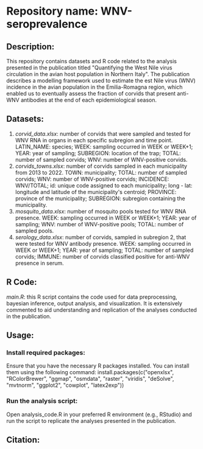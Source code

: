 # Repository name: WNV-seroprevalence
## Description:
This repository contains datasets and R code related to the analysis presented in the publication titled "Quantifying the West Nile virus circulation in the avian host population in Northern Italy". The publication describes a modelling framework used to estimate the est Nile virus (WNV) incidence in the avian population in the Emilia-Romagna region, which enabled us to eventually assess the fraction of corvids that present anti-WNV antibodies at the end of each epidemiological season.

## Datasets:
1. *corvid_data.xlsx*: number of corvids that were sampled and tested for WNV RNA in organs in each specific subregion and time point. LATIN_NAME: species; WEEK: sampling occurred in WEEK or WEEK+1; YEAR: year of sampling; SUBREGION: location of the trap; TOTAL: number of sampled corvids; WNV: number of WNV-positive corvids.  
2. *corvids_towns.xlsx*: number of corvids sampled in each municipality from 2013 to 2022. TOWN: municipality; TOTAL: number of sampled corvids; WNV: number of WNV-positive corvids; INCIDENCE: WNV/TOTAL; id: unique code assigned to each municipality; long - lat: longitude and latitude of the municipality's centroid; PROVINCE: province of the municipality; SUBREGION: subregion containing the municipality.
3. *mosquito_data.xlsx*: number of mosquito pools tested for WNV RNA presence. WEEK: sampling occurred in WEEK or WEEK+1; YEAR: year of sampling; WNV: number of WNV-positive pools; TOTAL: number of sampled pools.
4. *serology_data.xlsx*: number of corvids, sampled in subregion 2, that were tested for WNV antibody presence. WEEK: sampling occurred in WEEK or WEEK+1; YEAR: year of sampling; TOTAL: number of sampled corvids; IMMUNE: number of corvids classified positive for anti-WNV presence in serum.  

## R Code:
*main.R*: this R script contains the code used for data preprocessing, bayesian inference, output analysis, and visualization. It is extensively commented to aid understanding and replication of the analyses conducted in the publication.

## Usage: 
### Install required packages: 
Ensure that you have the necessary R packages installed. You can install them using the following command:
install.packages(c("openxlsx", "RColorBrewer", "ggmap", "osmdata", "raster", "viridis", "deSolve", "mvtnorm", "ggplot2", "cowplot", "latex2exp"))
### Run the analysis script:
Open analysis_code.R in your preferred R environment (e.g., RStudio) and run the script to replicate the analyses presented in the publication.

## Citation:
